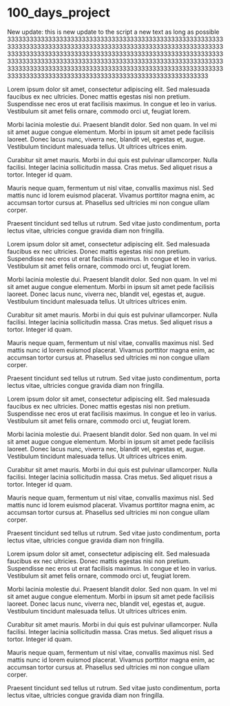 # 100_days_project

New update: this is new update to the script
a new text as long as possible 
33333333333333333333333333333333333333333333333333333333333333333333333333333333333333333333333333333333333333333333333333333333333333333333333333333333333333333333333333333333333333333333333333333333333333333333333333333333333333333333333333333333333333333333333333333333333333333333333333333333333333333333333333333333333333333333333333333333


Lorem ipsum dolor sit amet, consectetur adipiscing elit. Sed malesuada faucibus ex nec ultricies. Donec mattis egestas nisi non pretium. Suspendisse nec eros ut erat facilisis maximus. In congue et leo in varius. Vestibulum sit amet felis ornare, commodo orci ut, feugiat lorem.

Morbi lacinia molestie dui. Praesent blandit dolor. Sed non quam. In vel mi sit amet augue congue elementum. Morbi in ipsum sit amet pede facilisis laoreet. Donec lacus nunc, viverra nec, blandit vel, egestas et, augue. Vestibulum tincidunt malesuada tellus. Ut ultrices ultrices enim.

Curabitur sit amet mauris. Morbi in dui quis est pulvinar ullamcorper. Nulla facilisi. Integer lacinia sollicitudin massa. Cras metus. Sed aliquet risus a tortor. Integer id quam.

Mauris neque quam, fermentum ut nisl vitae, convallis maximus nisl. Sed mattis nunc id lorem euismod placerat. Vivamus porttitor magna enim, ac accumsan tortor cursus at. Phasellus sed ultricies mi non congue ullam corper.

Praesent tincidunt sed tellus ut rutrum. Sed vitae justo condimentum, porta lectus vitae, ultricies congue gravida diam non fringilla.


Lorem ipsum dolor sit amet, consectetur adipiscing elit. Sed malesuada faucibus ex nec ultricies. Donec mattis egestas nisi non pretium. Suspendisse nec eros ut erat facilisis maximus. In congue et leo in varius. Vestibulum sit amet felis ornare, commodo orci ut, feugiat lorem.

Morbi lacinia molestie dui. Praesent blandit dolor. Sed non quam. In vel mi sit amet augue congue elementum. Morbi in ipsum sit amet pede facilisis laoreet. Donec lacus nunc, viverra nec, blandit vel, egestas et, augue. Vestibulum tincidunt malesuada tellus. Ut ultrices ultrices enim.

Curabitur sit amet mauris. Morbi in dui quis est pulvinar ullamcorper. Nulla facilisi. Integer lacinia sollicitudin massa. Cras metus. Sed aliquet risus a tortor. Integer id quam.

Mauris neque quam, fermentum ut nisl vitae, convallis maximus nisl. Sed mattis nunc id lorem euismod placerat. Vivamus porttitor magna enim, ac accumsan tortor cursus at. Phasellus sed ultricies mi non congue ullam corper.

Praesent tincidunt sed tellus ut rutrum. Sed vitae justo condimentum, porta lectus vitae, ultricies congue gravida diam non fringilla.


Lorem ipsum dolor sit amet, consectetur adipiscing elit. Sed malesuada faucibus ex nec ultricies. Donec mattis egestas nisi non pretium. Suspendisse nec eros ut erat facilisis maximus. In congue et leo in varius. Vestibulum sit amet felis ornare, commodo orci ut, feugiat lorem.

Morbi lacinia molestie dui. Praesent blandit dolor. Sed non quam. In vel mi sit amet augue congue elementum. Morbi in ipsum sit amet pede facilisis laoreet. Donec lacus nunc, viverra nec, blandit vel, egestas et, augue. Vestibulum tincidunt malesuada tellus. Ut ultrices ultrices enim.

Curabitur sit amet mauris. Morbi in dui quis est pulvinar ullamcorper. Nulla facilisi. Integer lacinia sollicitudin massa. Cras metus. Sed aliquet risus a tortor. Integer id quam.

Mauris neque quam, fermentum ut nisl vitae, convallis maximus nisl. Sed mattis nunc id lorem euismod placerat. Vivamus porttitor magna enim, ac accumsan tortor cursus at. Phasellus sed ultricies mi non congue ullam corper.

Praesent tincidunt sed tellus ut rutrum. Sed vitae justo condimentum, porta lectus vitae, ultricies congue gravida diam non fringilla.



Lorem ipsum dolor sit amet, consectetur adipiscing elit. Sed malesuada faucibus ex nec ultricies. Donec mattis egestas nisi non pretium. Suspendisse nec eros ut erat facilisis maximus. In congue et leo in varius. Vestibulum sit amet felis ornare, commodo orci ut, feugiat lorem.

Morbi lacinia molestie dui. Praesent blandit dolor. Sed non quam. In vel mi sit amet augue congue elementum. Morbi in ipsum sit amet pede facilisis laoreet. Donec lacus nunc, viverra nec, blandit vel, egestas et, augue. Vestibulum tincidunt malesuada tellus. Ut ultrices ultrices enim.

Curabitur sit amet mauris. Morbi in dui quis est pulvinar ullamcorper. Nulla facilisi. Integer lacinia sollicitudin massa. Cras metus. Sed aliquet risus a tortor. Integer id quam.

Mauris neque quam, fermentum ut nisl vitae, convallis maximus nisl. Sed mattis nunc id lorem euismod placerat. Vivamus porttitor magna enim, ac accumsan tortor cursus at. Phasellus sed ultricies mi non congue ullam corper.

Praesent tincidunt sed tellus ut rutrum. Sed vitae justo condimentum, porta lectus vitae, ultricies congue gravida diam non fringilla.
